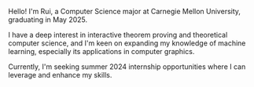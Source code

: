 Hello! I'm Rui, a Computer Science major at Carnegie Mellon University, graduating in May 2025.

I have a deep interest in interactive theorem proving and theoretical computer science, and I'm keen on expanding my knowledge of machine learning, especially its applications in computer graphics.

Currently, I'm seeking summer 2024 internship opportunities where I can leverage and enhance my skills.
